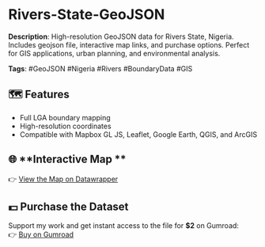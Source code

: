 # Rivers-State-GeoJSON

**Description**: High-resolution GeoJSON data for Rivers State, Nigeria. Includes geojson file, interactive map links, and purchase options. Perfect for GIS applications, urban planning, and environmental analysis.

**Tags**: #GeoJSON #Nigeria #Rivers #BoundaryData #GIS

## 🗺️ **Features**
- Full LGA boundary mapping
- High-resolution coordinates
- Compatible with Mapbox GL JS, Leaflet, Google Earth, QGIS, and ArcGIS

## 🌐 **Interactive Map **
👉 [View the Map on Datawrapper](https://www.datawrapper.de/_/70wIH/)

## 💵 **Purchase the Dataset**
Support my work and get instant access to the file for **$2** on Gumroad:  
👉 [Buy on Gumroad](https://geodatajade.gumroad.com/l/riversgeojson?layout=discover&recommended_by=search&_gl=1*i52c8n*_ga*MjU3MTM4NzQ4LjE3NDY4MDI2OTE.*_ga_6LJN6D94N6*czE3NDcwNjIyNzEkbzgkZzEkdDE3NDcwNjM1NzkkajAkbDAkaDA.)
